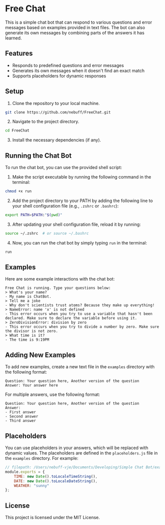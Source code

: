 # Free Chat

This is a simple chat bot that can respond to various questions and error messages based on examples provided in text files. The bot can also generate its own messages by combining parts of the answers it has learned.

## Features

- Responds to predefined questions and error messages
- Generates its own messages when it doesn't find an exact match
- Supports placeholders for dynamic responses

## Setup

1. Clone the repository to your local machine.

```sh
git clone https://github.com/nebuff/FreeChat.git
```

2. Navigate to the project directory.

```sh
cd FreeChat
```

3. Install the necessary dependencies (if any).

## Running the Chat Bot

To run the chat bot, you can use the provided shell script:

1. Make the script executable by running the following command in the terminal:

```sh
chmod +x run
```

2. Add the project directory to your PATH by adding the following line to your shell configuration file (e.g., `.zshrc` or `.bashrc`):

```sh
export PATH=$PATH:"$(pwd)"
```

3. After updating your shell configuration file, reload it by running:

```sh
source ~/.zshrc  # or source ~/.bashrc
```

4. Now, you can run the chat bot by simply typing `run` in the terminal:

```sh
run
```

## Examples

Here are some example interactions with the chat bot:

```plaintext
Free Chat is running. Type your questions below:
> What's your name?
- My name is ChatBot.
> Tell me a joke
- Why don't scientists trust atoms? Because they make up everything!
> NameError: name 'x' is not defined
- This error occurs when you try to use a variable that hasn't been declared. Make sure to declare the variable before using it.
> ZeroDivisionError: division by zero
- This error occurs when you try to divide a number by zero. Make sure the divisor is not zero.
> What time is it?
- The time is 9:19PM
```

## Adding New Examples

To add new examples, create a new text file in the `examples` directory with the following format:

```plaintext
Question: Your question here, Another version of the question
Answer: Your answer here
```

For multiple answers, use the following format:

```plaintext
Question: Your question here, Another version of the question
Answer:
- First answer
- Second answer
- Third answer
```

## Placeholders

You can use placeholders in your answers, which will be replaced with dynamic values. The placeholders are defined in the `placeholders.js` file in the `examples` directory. For example:

```javascript
// filepath: /Users/nebuff-vje/Documents/Developing/Simple Chat Bot/examples/placeholders.js
module.exports = {
    TIME: new Date().toLocaleTimeString(),
    DATE: new Date().toLocaleDateString(),
    WEATHER: "sunny"
};
```

## License

This project is licensed under the MIT License.
